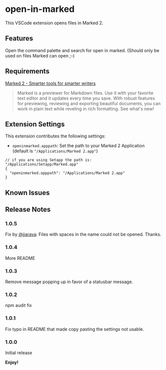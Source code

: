 # open-in-marked

This VSCode extension opens files in Marked 2.

## Features

Open the command palette and search for open in marked. (Should only be used on files Marked can open ;-)


## Requirements

[Marked 2 - Smarter tools for smarter writers](http://marked2app.com/)  

> Marked is a previewer for Markdown files. Use it with your favorite text editor and it updates every time you save. With robust features for previewing, reviewing and exporting beautiful documents, you can work in plain text while reveling in rich formatting. See what's new!  
## Extension Settings

This extension contributes the following settings:

* `openinmarked.apppath`: Set the path to your Marked 2 Application (default is `"/Applications/Marked 2.app"`)

```
// if you are using Setapp the path is: "/Applications/Setapp/Marked.app"
{
  "openinmarked.apppath": "/Applications/Marked 2.app"
}
```

## Known Issues


## Release Notes

### 1.0.5

Fix by [@jjarava](https://github.com/jjarava): Files with spaces in the name could not be opened. Thanks.  


### 1.0.4  

More README

### 1.0.3

Remove message popping up in favor of a statusbar message.

### 1.0.2

npm audit fix

### 1.0.1

Fix typo in README that made copy pasting the settings not usable.

### 1.0.0

Initial release

**Enjoy!**

